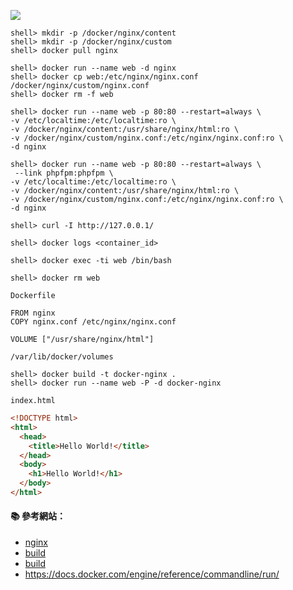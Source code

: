 ![](https://hub.docker.com/public/images/official/nginx.png)

```
shell> mkdir -p /docker/nginx/content
shell> mkdir -p /docker/nginx/custom
shell> docker pull nginx

shell> docker run --name web -d nginx
shell> docker cp web:/etc/nginx/nginx.conf /docker/nginx/custom/nginx.conf
shell> docker rm -f web

shell> docker run --name web -p 80:80 --restart=always \
-v /etc/localtime:/etc/localtime:ro \
-v /docker/nginx/content:/usr/share/nginx/html:ro \
-v /docker/nginx/custom/nginx.conf:/etc/nginx/nginx.conf:ro \
-d nginx

shell> docker run --name web -p 80:80 --restart=always \
 --link phpfpm:phpfpm \
-v /etc/localtime:/etc/localtime:ro \
-v /docker/nginx/content:/usr/share/nginx/html:ro \
-v /docker/nginx/custom/nginx.conf:/etc/nginx/nginx.conf:ro \
-d nginx

shell> curl -I http://127.0.0.1/

shell> docker logs <container_id>

shell> docker exec -ti web /bin/bash

shell> docker rm web
```

`Dockerfile`
```
FROM nginx
COPY nginx.conf /etc/nginx/nginx.conf

VOLUME ["/usr/share/nginx/html"]
```

`/var/lib/docker/volumes`

```
shell> docker build -t docker-nginx .
shell> docker run --name web -P -d docker-nginx
```


`index.html`
```html
<!DOCTYPE html>
<html>
  <head>
    <title>Hello World!</title>
  </head>
  <body>
    <h1>Hello World!</h1>
  </body>
</html>
```

#### :books: 參考網站：
- [nginx](https://hub.docker.com/_/nginx/)
- [build](https://docs.docker.com/engine/reference/commandline/build/)
- [build](https://docs.docker.com/mac/step_four/)
- https://docs.docker.com/engine/reference/commandline/run/
